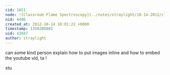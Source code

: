 ```yaml
---
cid: 1651
node: ![Classroom Flame Spectroscopy](../notes/straylight/10-14-2012/classroom-flame-spectroscopy)
nid: 4406
created_at: 2012-10-14 10:01:22 +0000
timestamp: 1350208882
uid: 43047
author: straylight
---
```


can some kind person explain how to put images inline and how to embed the youtube vid, ta !

stu